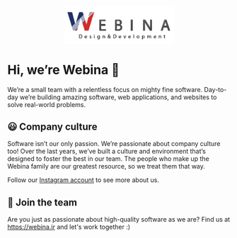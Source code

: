 <p align="center">
  <img 
    width="250"
    src="../images/webina-logo.png"
  >
</p>

# Hi, we’re Webina 👋

We’re a small team with a relentless focus on mighty fine software. Day-to-day we’re building amazing software, web applications, and websites to solve real-world problems.

## 😃 Company culture

Software isn’t our only passion. We’re passionate about company culture too! Over the last years, we’ve built a culture and environment that’s designed to foster the best in our team. The people who make up the Webina family are our greatest resource, so we treat them that way.

Follow our [Instagram account](https://www.instagram.com/webina.ir/) to see more about us.

## 🤙 Join the team

Are you just as passionate about high-quality software as we are? Find us at https://webina.ir and let's work together :)
